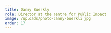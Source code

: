 ```yaml
---
title: Danny Buerkly
role: Director at the Centre for Public Impact
image: /uploads/photo-danny-buerkli.jpg
order: 17
---
```



